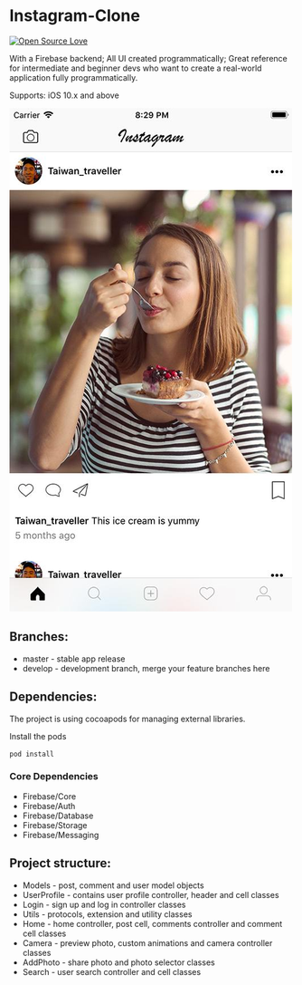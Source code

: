 # Instagram-Clone
[![Open Source Love](https://badges.frapsoft.com/os/mit/mit.svg?v=102)](https://github.com/ellerbrock/open-source-badge/)

With a Firebase backend; All UI created programmatically; Great reference for intermediate and beginner devs who want to create a real-world application fully programmatically.

Supports: iOS 10.x and above

![Screenshot](5cc37afa-43d3-4364-b09f-7031976c2b08.jpeg)

## Branches:

* master - stable app release
* develop - development branch, merge your feature branches here

## Dependencies:

The project is using cocoapods for managing external libraries.

Install the pods

```
pod install
```

### Core Dependencies

* Firebase/Core
* Firebase/Auth
* Firebase/Database
* Firebase/Storage
* Firebase/Messaging

## Project structure:

* Models - post, comment and user model objects
* UserProfile - contains user profile controller, header and cell classes
* Login - sign up and log in controller classes
* Utils - protocols, extension and utility classes
* Home - home controller, post cell, comments controller and comment cell classes
* Camera - preview photo, custom animations and camera controller classes
* AddPhoto - share photo and photo selector classes
* Search - user search controller and cell classes
